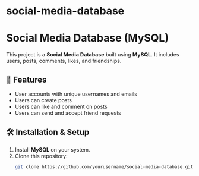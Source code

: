 # social-media-database
# Social Media Database (MySQL)

This project is a **Social Media Database** built using **MySQL**. It includes users, posts, comments, likes, and friendships.

## 📌 Features
- User accounts with unique usernames and emails
- Users can create posts
- Users can like and comment on posts
- Users can send and accept friend requests

## 🛠 Installation & Setup
1. Install **MySQL** on your system.
2. Clone this repository:
   ```bash
   git clone https://github.com/yourusername/social-media-database.git
